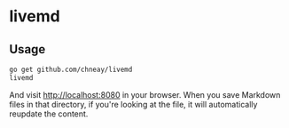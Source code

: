 # livemd

## Usage
```bash
go get github.com/chneay/livemd
livemd
```

And visit [http://localhost:8080](http://localhost:8080/) in your browser. When you save Markdown files in that directory, if you're looking at the file, it will automatically reupdate the content.
